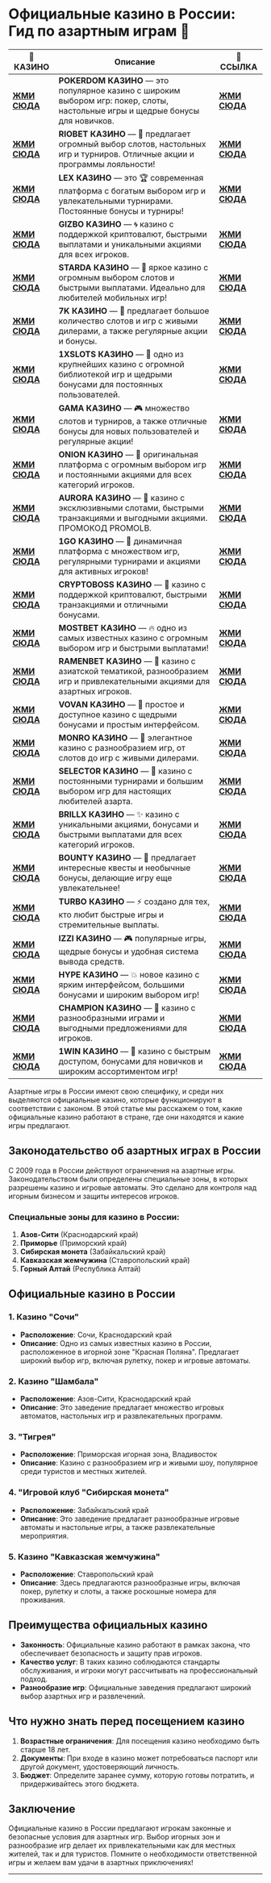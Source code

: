 # Официальные казино в России: Гид по азартным играм 🎲
| 🎰 КАЗИНО         | Описание                                                                                                                                         | 🌟 ССЫЛКА         |
|-------------------|--------------------------------------------------------------------------------------------------------------------------------------------------|-------------------|
| [**ЖМИ СЮДА**](https://brandplay.link/Bxg7SC7H) | **POKERDOM КАЗИНО** — это популярное казино с широким выбором игр: покер, слоты, настольные игры и щедрые бонусы для новичков. | [**ЖМИ СЮДА**](https://brandplay.link/Bxg7SC7H) |
| [**ЖМИ СЮДА**](https://brandplay.link/dtx89f2L) | **RIOBET КАЗИНО** — 🌟 предлагает огромный выбор слотов, настольных игр и турниров. Отличные акции и программы лояльности!      | [**ЖМИ СЮДА**](https://brandplay.link/dtx89f2L) |
| [**ЖМИ СЮДА**](https://brandplay.link/2HFTmBc8) | **LEX КАЗИНО** — это 🏆 современная платформа с богатым выбором игр и увлекательными турнирами. Постоянные бонусы и турниры!    | [**ЖМИ СЮДА**](https://brandplay.link/2HFTmBc8) |
| [**ЖМИ СЮДА**](https://gizbo-tea02.com/c8e962e89) | **GIZBO КАЗИНО** — 🌀 казино с поддержкой криптовалют, быстрыми выплатами и уникальными акциями для всех игроков.               | [**ЖМИ СЮДА**](https://gizbo-tea02.com/c8e962e89) |
| [**ЖМИ СЮДА**](https://brandplay.link/cpFQbWKn) | **STARDA КАЗИНО** — 🌠 яркое казино с огромным выбором слотов и быстрыми выплатами. Идеально для любителей мобильных игр!       | [**ЖМИ СЮДА**](https://brandplay.link/cpFQbWKn) |
| [**ЖМИ СЮДА**](https://brandplay.link/dd46bNgD) | **7K КАЗИНО** — 🎰 предлагает большое количество слотов и игр с живыми дилерами, а также регулярные акции и бонусы.             | [**ЖМИ СЮДА**](https://brandplay.link/dd46bNgD) |
| [**ЖМИ СЮДА**](https://brandplay.link/R4xfxqdm) | **1XSLOTS КАЗИНО** — 💎 одно из крупнейших казино с огромной библиотекой игр и щедрыми бонусами для постоянных пользователей.   | [**ЖМИ СЮДА**](https://brandplay.link/R4xfxqdm) |
| [**ЖМИ СЮДА**](https://brandplay.link/zrZpLFTP) | **GAMA КАЗИНО** — 🎮 множество слотов и турниров, а также отличные бонусы для новых пользователей и регулярные акции!           | [**ЖМИ СЮДА**](https://brandplay.link/zrZpLFTP) |
| [**ЖМИ СЮДА**](https://obclk001-2d.top/click?offer_id=986&partner_id=10542&landing_id=1798&utm_medium=affiliate&sub_1=oncasino3) | **ONION КАЗИНО** — 🧅 оригинальная платформа с огромным выбором игр и постоянными акциями для всех категорий игроков.           | [**ЖМИ СЮДА**](https://obclk001-2d.top/click?offer_id=986&partner_id=10542&landing_id=1798&utm_medium=affiliate&sub_1=oncasino3) |
| [**ЖМИ СЮДА**](https://10trafic-stat2.com/click/668546566bcc6313411604c7/6766/15114/subaccount?promocode=PROMOLB) | **AURORA КАЗИНО** — 🌌 казино с эксклюзивными слотами, быстрыми транзакциями и выгодными акциями. ПРОМОКОД PROMOLB.              | [**ЖМИ СЮДА**](https://10trafic-stat2.com/click/668546566bcc6313411604c7/6766/15114/subaccount?promocode=PROMOLB) |
| [**ЖМИ СЮДА**](https://1go-ircp01.com/ce015f410) | **1GO КАЗИНО** — 🚀 динамичная платформа с множеством игр, регулярными турнирами и акциями для активных игроков!                | [**ЖМИ СЮДА**](https://1go-ircp01.com/ce015f410) |
| [**ЖМИ СЮДА**](https://cryptobossc.online/d847bcfa9) | **CRYPTOBOSS КАЗИНО** — 🏅 казино с поддержкой криптовалют, быстрыми транзакциями и отличными бонусами.                          | [**ЖМИ СЮДА**](https://cryptobossc.online/d847bcfa9) |
| [**ЖМИ СЮДА**](https://ktbtis024ifqfn0mst.com/beQs) | **MOSTBET КАЗИНО** — 🔥 одно из самых известных казино с огромным выбором игр и быстрыми выплатами!                             | [**ЖМИ СЮДА**](https://ktbtis024ifqfn0mst.com/beQs) |
| [**ЖМИ СЮДА**](https://get.saltyram.com/ru/registration?apkpop=0&partner=p24970p3296034p5526) | **RAMENBET КАЗИНО** — 🍜 казино с азиатской тематикой, разнообразием игр и привлекательными акциями для азартных игроков.       | [**ЖМИ СЮДА**](https://get.saltyram.com/ru/registration?apkpop=0&partner=p24970p3296034p5526) |
| [**ЖМИ СЮДА**](https://vovan.site/d098ab058) | **VOVAN КАЗИНО** — 🤠 простое и доступное казино с щедрыми бонусами и простым интерфейсом.                                      | [**ЖМИ СЮДА**](https://vovan.site/d098ab058) |
| [**ЖМИ СЮДА**](https://mnr-ircp01.com/c3ce72a2c) | **MONRO КАЗИНО** — 🎩 элегантное казино с разнообразием игр, от слотов до игр с живыми дилерами.                                | [**ЖМИ СЮДА**](https://mnr-ircp01.com/c3ce72a2c) |
| [**ЖМИ СЮДА**](https://gosel.vc/SELVK) | **SELECTOR КАЗИНО** — 🎯 казино с постоянными турнирами и большим выбором игр для настоящих любителей азарта.                   | [**ЖМИ СЮДА**](https://gosel.vc/SELVK) |
| [**ЖМИ СЮДА**](https://brillx.run/BRIVK) | **BRILLX КАЗИНО** — ✨ казино с уникальными акциями, бонусами и быстрыми выплатами для всех категорий игроков.                   | [**ЖМИ СЮДА**](https://brillx.run/BRIVK) |
| [**ЖМИ СЮДА**](https://bounty-casino.de/BOVK) | **BOUNTY КАЗИНО** — 💼 предлагает интересные квесты и необычные бонусы, делающие игру еще увлекательнее!                        | [**ЖМИ СЮДА**](https://bounty-casino.de/BOVK) |
| [**ЖМИ СЮДА**](https://turbo-casino.cc/TURVK) | **TURBO КАЗИНО** — ⚡ создано для тех, кто любит быстрые игры и стремительные выплаты.                                          | [**ЖМИ СЮДА**](https://turbo-casino.cc/TURVK) |
| [**ЖМИ СЮДА**](https://izzi-fr03.com/ca7c8a7b7) | **IZZI КАЗИНО** — 🎮 популярные игры, щедрые бонусы и удобная система вывода средств.                                           | [**ЖМИ СЮДА**](https://izzi-fr03.com/ca7c8a7b7) |
| [**ЖМИ СЮДА**](https://hypekaz.com/dc2f44ad0) | **HYPE КАЗИНО** — 💥 новое казино с ярким интерфейсом, большими бонусами и широким выбором игр!                                | [**ЖМИ СЮДА**](https://hypekaz.com/dc2f44ad0) |
| [**ЖМИ СЮДА**](https://champcasino.ink/pobeda/doa-hats?p80412p305331p112c) | **CHAMPION КАЗИНО** — 🏅 казино с разнообразными играми и выгодными предложениями для игроков.                                 | [**ЖМИ СЮДА**](https://champcasino.ink/pobeda/doa-hats?p80412p305331p112c) |
| [**ЖМИ СЮДА**](https://brandplay.link/6F5VqbyZ) | **1WIN КАЗИНО** — 💎 казино с быстрым доступом, бонусами для новичков и широким ассортиментом игр!                             | [**ЖМИ СЮДА**](https://brandplay.link/6F5VqbyZ) |

Азартные игры в России имеют свою специфику, и среди них выделяются официальные казино, которые функционируют в соответствии с законом. В этой статье мы расскажем о том, какие официальные казино работают в стране, где они находятся и какие игры предлагают.

## Законодательство об азартных играх в России

С 2009 года в России действуют ограничения на азартные игры. Законодательством были определены специальные зоны, в которых разрешены казино и игровые автоматы. Это сделано для контроля над игорным бизнесом и защиты интересов игроков.

### Специальные зоны для казино в России:

1. **Азов-Сити** (Краснодарский край)
2. **Приморье** (Приморский край)
3. **Сибирская монета** (Забайкальский край)
4. **Кавказская жемчужина** (Ставропольский край)
5. **Горный Алтай** (Республика Алтай)

## Официальные казино в России

### 1. **Казино "Сочи"**  
   - **Расположение**: Сочи, Краснодарский край
   - **Описание**: Одно из самых известных казино в России, расположенное в игорной зоне "Красная Поляна". Предлагает широкий выбор игр, включая рулетку, покер и игровые автоматы.

### 2. **Казино "Шамбала"**  
   - **Расположение**: Азов-Сити, Краснодарский край
   - **Описание**: Это заведение предлагает множество игровых автоматов, настольных игр и развлекательных программ.

### 3. **"Тигрея"**  
   - **Расположение**: Приморская игорная зона, Владивосток
   - **Описание**: Казино с разнообразием игр и живыми шоу, популярное среди туристов и местных жителей.

### 4. **"Игровой клуб "Сибирская монета"**  
   - **Расположение**: Забайкальский край
   - **Описание**: Это заведение предлагает разнообразные игровые автоматы и настольные игры, а также развлекательные мероприятия.

### 5. **Казино "Кавказская жемчужина"**  
   - **Расположение**: Ставропольский край
   - **Описание**: Здесь предлагаются разнообразные игры, включая покер, рулетку и слоты, а также роскошные номера для проживания.

## Преимущества официальных казино

- **Законность**: Официальные казино работают в рамках закона, что обеспечивает безопасность и защиту прав игроков.
- **Качество услуг**: В таких казино соблюдаются стандарты обслуживания, и игроки могут рассчитывать на профессиональный подход.
- **Разнообразие игр**: Официальные заведения предлагают широкий выбор азартных игр и развлечений.

## Что нужно знать перед посещением казино

1. **Возрастные ограничения**: Для посещения казино необходимо быть старше 18 лет.
2. **Документы**: При входе в казино может потребоваться паспорт или другой документ, удостоверяющий личность.
3. **Бюджет**: Определите заранее сумму, которую готовы потратить, и придерживайтесь этого бюджета.

## Заключение

Официальные казино в России предлагают игрокам законные и безопасные условия для азартных игр. Выбор игорных зон и разнообразие игр делает их привлекательными как для местных жителей, так и для туристов. Помните о необходимости ответственной игры и желаем вам удачи в азартных приключениях!

---
